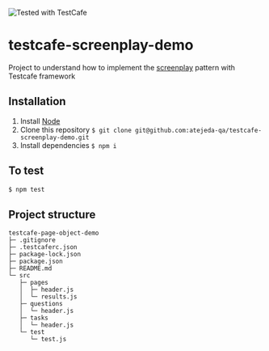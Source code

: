 ![Tested with TestCafe](https://img.shields.io/badge/tested%20with-TestCafe-2fa4cf.svg)
# testcafe-screenplay-demo
Project to understand how to implement the [screenplay](https://blog.caplin.com/2017/01/04/screenplay-pattern-a-solid-alternative-pattern-to-page-objects/) pattern with Testcafe framework

 ## Installation
 1. Install [Node](https://nodejs.org/en/) 
 2. Clone this repository `$ git clone git@github.com:atejeda-qa/testcafe-screenplay-demo.git` 
 3. Install dependencies  `$ npm i`
 
## To test
```sh 
$ npm test
```
## Project structure
```
testcafe-page-object-demo
├─ .gitignore
├─ .testcaferc.json
├─ package-lock.json
├─ package.json
├─ README.md
└─ src
   ├─ pages
   │  ├─ header.js
   │  └─ results.js
   ├─ questions
   │  └─ header.js
   ├─ tasks
   │  └─ header.js
   └─ test
      └─ test.js

```